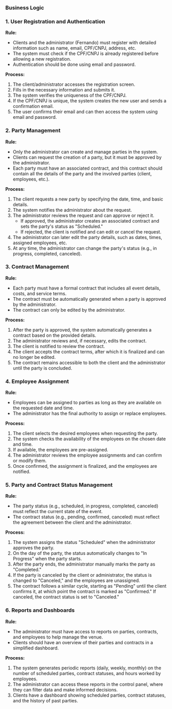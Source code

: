 ### Business Logic

### 1. **User Registration and Authentication**

**Rule:**  
- Clients and the administrator (Fernando) must register with detailed information such as name, email, CPF/CNPJ, address, etc.
- The system must check if the CPF/CNPJ is already registered before allowing a new registration.
- Authentication should be done using email and password.

**Process:**  
1. The client/administrator accesses the registration screen.
2. Fills in the necessary information and submits it.
3. The system verifies the uniqueness of the CPF/CNPJ.
4. If the CPF/CNPJ is unique, the system creates the new user and sends a confirmation email.
5. The user confirms their email and can then access the system using email and password.

### 2. **Party Management**

**Rule:**  
- Only the administrator can create and manage parties in the system.
- Clients can request the creation of a party, but it must be approved by the administrator.
- Each party must have an associated contract, and this contract should contain all the details of the party and the involved parties (client, employees, etc.).

**Process:**
1. The client requests a new party by specifying the date, time, and basic details.
2. The system notifies the administrator about the request.
3. The administrator reviews the request and can approve or reject it.
   - If approved, the administrator creates an associated contract and sets the party's status as "Scheduled."
   - If rejected, the client is notified and can edit or cancel the request.
4. The administrator can later edit the party details, such as dates, times, assigned employees, etc.
5. At any time, the administrator can change the party's status (e.g., in progress, completed, canceled).

### 3. **Contract Management**

**Rule:**  
- Each party must have a formal contract that includes all event details, costs, and service terms.
- The contract must be automatically generated when a party is approved by the administrator.
- The contract can only be edited by the administrator.

**Process:**
1. After the party is approved, the system automatically generates a contract based on the provided details.
2. The administrator reviews and, if necessary, edits the contract.
3. The client is notified to review the contract.
4. The client accepts the contract terms, after which it is finalized and can no longer be edited.
5. The contract remains accessible to both the client and the administrator until the party is concluded.

### 4. **Employee Assignment**

**Rule:**  
- Employees can be assigned to parties as long as they are available on the requested date and time.
- The administrator has the final authority to assign or replace employees.

**Process:**
1. The client selects the desired employees when requesting the party.
2. The system checks the availability of the employees on the chosen date and time.
3. If available, the employees are pre-assigned.
4. The administrator reviews the employee assignments and can confirm or modify them.
5. Once confirmed, the assignment is finalized, and the employees are notified.

### 5. **Party and Contract Status Management**

**Rule:**  
- The party status (e.g., scheduled, in progress, completed, canceled) must reflect the current state of the event.
- The contract status (e.g., pending, confirmed, canceled) must reflect the agreement between the client and the administrator.

**Process:**
1. The system assigns the status "Scheduled" when the administrator approves the party.
2. On the day of the party, the status automatically changes to "In Progress" when the party starts.
3. After the party ends, the administrator manually marks the party as "Completed."
4. If the party is canceled by the client or administrator, the status is changed to "Canceled," and the employees are unassigned.
5. The contract follows a similar cycle, starting as "Pending" until the client confirms it, at which point the contract is marked as "Confirmed." If canceled, the contract status is set to "Canceled."

### 6. **Reports and Dashboards**

**Rule:**  
- The administrator must have access to reports on parties, contracts, and employees to help manage the venue.
- Clients should have an overview of their parties and contracts in a simplified dashboard.

**Process:**
1. The system generates periodic reports (daily, weekly, monthly) on the number of scheduled parties, contract statuses, and hours worked by employees.
2. The administrator can access these reports in the control panel, where they can filter data and make informed decisions.
3. Clients have a dashboard showing scheduled parties, contract statuses, and the history of past parties.
